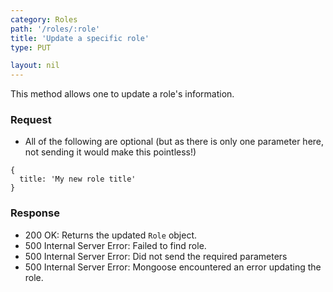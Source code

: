 ```yaml
---
category: Roles
path: '/roles/:role'
title: 'Update a specific role'
type: PUT

layout: nil
---
```


This method allows one to update a role's information.

### Request

* All of the following are optional (but as there is only
one parameter here, not sending it would make this pointless!)

```
{
  title: 'My new role title'
}
```
### Response

* 200 OK: Returns the updated `Role` object.
* 500 Internal Server Error: Failed to find role.
* 500 Internal Server Error: Did not send the required parameters
* 500 Internal Server Error: Mongoose encountered an error updating the role.
